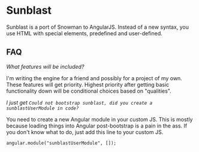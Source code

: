 # Sunblast

Sunblast is a port of Snowman to AngularJS. Instead of a new syntax, you use HTML with special elements, predefined and 
user-defined.

## FAQ

*What features will be included?*

I'm writing the engine for a friend and possibly for a project of my own. These features will get priority. Highest priority 
after getting basic functionality down will be conditional choices based on "qualities".

*I just get `Could not bootstrap sunblast, did you create a sunblastUserModule in code?`*

You need to create a new Angular module in your custom JS. This is mostly because loading things into Angular post-bootstrap 
is a pain in the ass. If you don't know what to do, just add this line to your custom JS.

    angular.module("sunblastUserModule", []);

